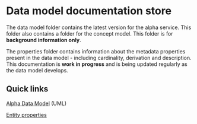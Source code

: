 # Data model documentation store

The data model folder contains the latest version for the alpha service. This folder also contains a folder for the concept model. This folder is for **background information only**.

The properties folder contains information about the metadata properties present in the data model - including cardinality, derivation and description. This documentation is **work in progress** and is being updated regularly as the data model develops.

## Quick links

[Alpha Data Model](https://github.com/JiscRDSS/rdss-canonical-data-model/tree/master/Data-Model/Diagrams/alpha-model) (UML)

[Entity properties](https://github.com/JiscRDSS/rdss-canonical-data-model/tree/master/properties)



